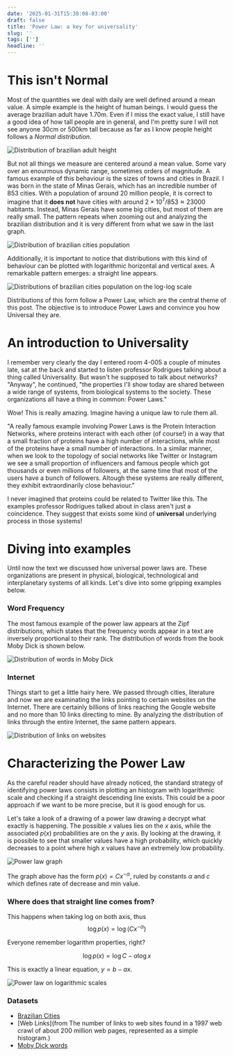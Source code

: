 ```yaml
---
date: '2025-01-31T15:38:08-03:00'
draft: false
title: 'Power Law: a key for universality'
slug: ''
tags: ['']
headline: ''
---
```


# This isn't Normal
Most of the quantities we deal with daily are well defined around a mean value. A simple example is the height of human beings. I would guess the average brazilian adult have 1.70m. Even if I miss the exact value, I still have a good idea of how tall people are in general, and I'm pretty sure I will not see anyone 30cm or 500km tall because as far as I know people height follows a *Normal distribution*. 

![Distribution of brazilian adult height](../img/height_hist.png)

But not all things we measure are centered around a mean value. Some vary over an enourmous dynamic range, sometimes orders of magnitude. A famous example of this behaviour is the sizes of towns and cities in Brazil. I was born in the state of Minas Gerais, which has an incredible number of 853 cities. With a population of around 20 million people, it is correct to imagine that it **does not** have cities with around $2\times 10^7 / 853 \approx 23000$ habitants. Instead, Minas Gerais have some big cities, but most of them are really small. The pattern repeats when zooming out and analyzing the brazilian distribution and it is very different from what we saw in the last graph.

![Distribution of brazilian cities population](../img/brazil_cities.png)

Additionally, it is important to notice that distributions with this kind of behaviour can be plotted with logarithmic horizontal and vertical axes. A remarkable pattern emerges: a straight line appears. 

![Distributions of brazilian cities population on the log-log scale](../img/brazil_cities_loglog.png)

Distributions of this form follow a Power Law, which are the central theme of this post. The objective is to introduce Power Laws and convince you how Universal they are. 

# An introduction to Universality
I remember very clearly the day I entered room 4-005 a couple of minutes late, sat at the back and started to listen professor Rodrigues talking about a thing called Universality. But wasn't he supposed to talk about networks? "Anyway", he continued, "the properties I'll show today are shared between a wide range of systems, from biological systems to the society. These organizations all have a thing in common: Power Laws." 

Wow! This is really amazing. Imagine having a unique law to rule them all. 

"A really famous example involving Power Laws is the Protein Interaction Networks, where proteins interact with each other (of course!) in a way that a small fraction of proteins have a high number of interactions, while most of the proteins have a small number of interactions. In a similar manner, when we look to the topology of social networks like Twitter or Instagram we see a small proportion of influencers and famous people which got thousands or even millions of followers, at the same time that most of the users have a bunch of followers. Altough these systems are really different, they exhibit extraordinarily close behaviour." 

I never imagined that proteins could be related to Twitter like this. The examples professor Rodrigues talked about in class aren't just a coincidence. They suggest that exists some kind of **universal** underlying process in those systems!

# Diving into examples 

Until now the text we discussed how universal power laws are. These organizations are present in physical, biological, technological and interplanetary systems of all kinds. Let's dive into some gripping examples below.

### Word Frequency
The most famous example of the power law appears at the Zipf distributions, which states that the frequency words appear in a text are inversely proportional to their rank. The distribution of words from the book Moby Dick is shown below. 

![Distribution of words in Moby Dick](../img/moby_dick.png)

### Internet
Things start to get a little hairy here. We passed through cities, literature and now we are examinating the links pointing to certain websites on the Internet. There are certainly billions of links reaching the Google website and no more than 10 links directing to mine. By analyzing the distribution of links through the entire Internet, the same pattern appears.

![Distribution of links on websites](../img/internet.png)

# Characterizing the Power Law

As the careful reader should have already noticed, the standard strategy of identifying power laws consists in plotting an histogram with logarithmic scale and checking if a straight descending line exists. This could be a poor approach if we want to be more precise, but it is good enough for us.

Let's take a look of a drawing of a power law drawing a decrypt what exactly is happening. The possible $x$ values lies on the $x$ axis, while the associated $p(x)$ probabilities are on the $y$ axis. By looking at the drawing, it is possible to see that smaller values have a high probability, which quickly decreases to a point where high $x$ values have an extremely low probability.

![Power law graph](../img/power_law.svg)

The graph above has the form $p(x) = Cx ^{-\alpha}$, ruled by constants $\alpha$ and $c$ which defines rate of decrease and min value.

### Where does that straight line comes from?
This happens when taking log on both axis, thus 
$$
\log p(x) = \log (C x ^{-\alpha})
$$

Everyone remember logarithm properties, right?

$$
 \log p(x) = \log C - \alpha \log x
$$

This is exactly a linear equation, $y = b - ax$.

![Power law on logarithmic scales](../img/power_law_log.svg)


### Datasets
- [Brazilian Cities](https://www.kaggle.com/datasets/crisparada/brazilian-cities)
- [Web Links](from The number of links to web sites found in a 1997 web crawl of about 200 million web pages, represented as a simple histogram.)
- [Moby Dick words](https://aaronclauset.github.io/powerlaws/data/words.txt)
